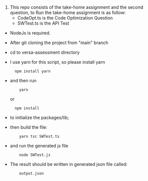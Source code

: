 1. This repo consists of the take-home assignment and the second question, to Run the
   take-home assignment is as follow:
   - CodeOpt.ts is the Code Optimization Question
   - SWTest.ts is the API Test

- NodeJs is required.
- After git cloning the project from "main" branch
- cd to versa-assessment directory

- I use yarn for this script, so please install yarn
  ```
    npm install yarn
  ```
- and then run

  ```
      yarn
  ```

  or

  ```
    npm install
  ```

- to initialize the packages/lib;

- then build the file:

  ```
      yarn tsc SWTest.ts
  ```

- and run the generated js file

  ```
      node SWTest.js
  ```

- The result should be written in generated json file called:
  ```
      output.json
  ```
